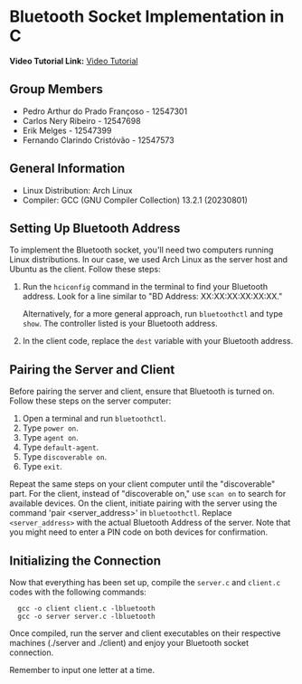 # Bluetooth Socket Implementation in C

**Video Tutorial Link:** [Video Tutorial](https://drive.google.com/drive/folders/1zBjldi3ISgL7iKhhF2b_ot-IWbrbkxTd?usp=drive_link)

## Group Members
- Pedro Arthur do Prado Françoso - 12547301
- Carlos Nery Ribeiro - 12547698
- Erik Melges - 12547399
- Fernando Clarindo Cristóvão - 12547573

## General Information
- Linux Distribution: Arch Linux
- Compiler: GCC (GNU Compiler Collection) 13.2.1 (20230801)

## Setting Up Bluetooth Address
To implement the Bluetooth socket, you'll need two computers running Linux distributions. In our case, we used Arch Linux as the server host and Ubuntu as the client. Follow these steps:

1. Run the `hciconfig` command in the terminal to find your Bluetooth address. Look for a line similar to "BD Address: XX:XX:XX:XX:XX:XX."

   Alternatively, for a more general approach, run `bluetoothctl` and type `show`. The controller listed is your Bluetooth address.

2. In the client code, replace the `dest` variable with your Bluetooth address.

## Pairing the Server and Client
Before pairing the server and client, ensure that Bluetooth is turned on. Follow these steps on the server computer:

1. Open a terminal and run `bluetoothctl`.
2. Type `power on`.
3. Type `agent on`.
4. Type `default-agent`.
5. Type `discoverable on`.
6. Type `exit`.

Repeat the same steps on your client computer until the "discoverable" part. For the client, instead of "discoverable on," use `scan on` to search for available devices. On the client, initiate pairing with the server using the command 'pair <server_address>' in `bluetoothctl`. Replace `<server_address>` with the actual Bluetooth Address of the server. Note that you might need to enter a PIN code on both devices for confirmation.

## Initializing the Connection
Now that everything has been set up, compile the `server.c` and `client.c` codes with the following commands:

      gcc -o client client.c -lbluetooth
      gcc -o server server.c -lbluetooth

Once compiled, run the server and client executables on their respective machines (./server and ./client) and enjoy your Bluetooth socket connection.  

Remember to input one letter at a time.
